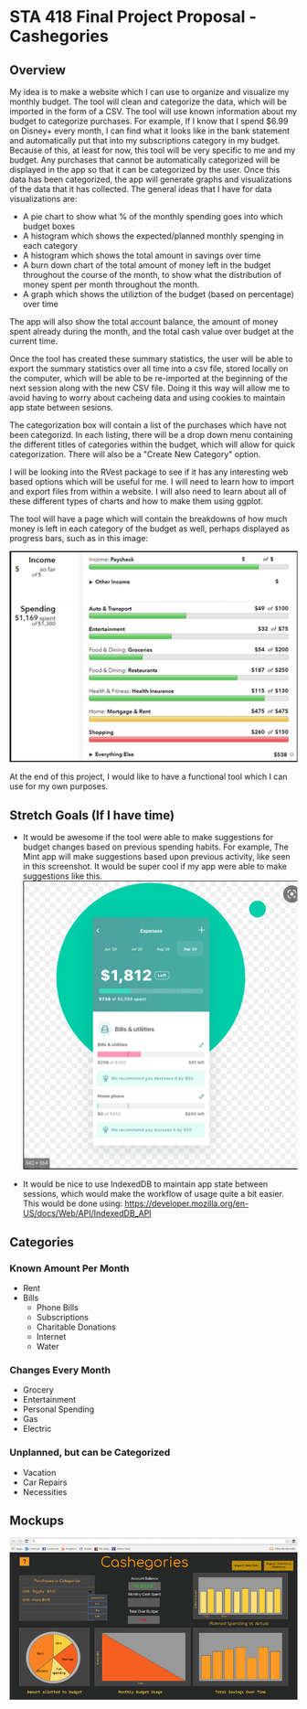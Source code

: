 # STA 418 Final Project Proposal - Cashegories

## Overview
My idea is to make a website which I can use to organize and visualize my monthly budget. The tool will clean and categorize the data, which will be imported in the form of a CSV. The tool will use known information about my budget to categorize purchases. For example, If I know that I spend $6.99 on Disney+ every month, I can find what it looks like in the bank statement and automatically put that into my subscriptions category in my budget. Because of this, at least for now, this tool will be very specific to me and my budget. Any purchases that cannot be automatically categorized will be displayed in the app so that it can be categorized by the user. Once this data has been categorized, the app will generate graphs and visualizations of the data that it has collected. The general ideas that I have for data visualizations are:

* A pie chart to show what % of the monthly spending goes into which budget boxes
* A histogram which shows the expected/planned monthly spenging in each category
* A histogram which shows the total amount in savings over time
* A burn down chart of the total amount of money left in the budget throughout the course of the month, to show what the distribution of money spent per month throughout the month.
* A graph which shows the utiliztion of the budget (based on percentage) over time

The app will also show the total account balance, the amount of money spent already during the month, and the total cash value over budget at the current time.

Once the tool has created these summary statistics, the user will be able to export the summary statistics over all time into a csv file, stored locally on the computer, which will be able to be re-imported at the beginning of the next session along with the new CSV file. Doing it this way will allow me to avoid having to worry about cacheing data and using cookies to maintain app state between sesions.

The categorization box will contain a list of the purchases which have not been categorizd. In each listing, there will be a drop down menu containing the different titles of categories within the budget, which will allow for quick categorization. There will also be a "Create New Category" option.

I will be looking into the RVest package to see if it has any interesting web based options which will be useful for me. I will need to learn how to import and export files from within a website. I will also need to learn about all of these different types of charts and how to make them using ggplot.

The tool will have a page which will contain the breakdowns of how much money is left in each category of the budget as well, perhaps displayed as progress bars, such as in this image: 

![](resources/progress_bar_screenshot.png)

At the end of this project, I would like to have a functional tool which I can use for my own purposes.

## Stretch Goals (If I have time)
* It would be awesome if the tool were able to make suggestions for budget changes based on previous spending habits. For example, The Mint app will make suggestions based upon previous activity, like seen in this screenshot. It would be super cool if my app were able to make suggestions like this.
![](resources/mint_screenshot.png)

* It would be nice to use IndexedDB to maintain app state between sessions, which would make the workflow of usage quite a bit easier. This would be done using: https://developer.mozilla.org/en-US/docs/Web/API/IndexedDB_API


## Categories
### Known Amount Per Month
* Rent
* Bills
    * Phone Bills
    * Subscriptions
    * Charitable Donations
    * Internet
    * Water

### Changes Every Month
* Grocery
* Entertainment 
* Personal Spending
* Gas
* Electric

### Unplanned, but can be Categorized
* Vacation
* Car Repairs
* Necessities

## Mockups
![](resources/Mockup%20.png)